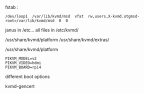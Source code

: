 fstab :

```
/dev/loop1  /var/lib/kvmd/msd  vfat  rw,users,X-kvmd.otgmsd-root=/var/lib/kvmd/msd  0  0
```

janus in /etc...
all files in /etc/kvmd/

/usr/share/kvmd/platform
/usr/share/kvmd/extras/

/usr/share/kvmd/platform

```
PIKVM_MODEL=v2
PIKVM_VIDEO=hdmi
PIKVM_BOARD=rpi4
```



different boot options

kvmd-gencert